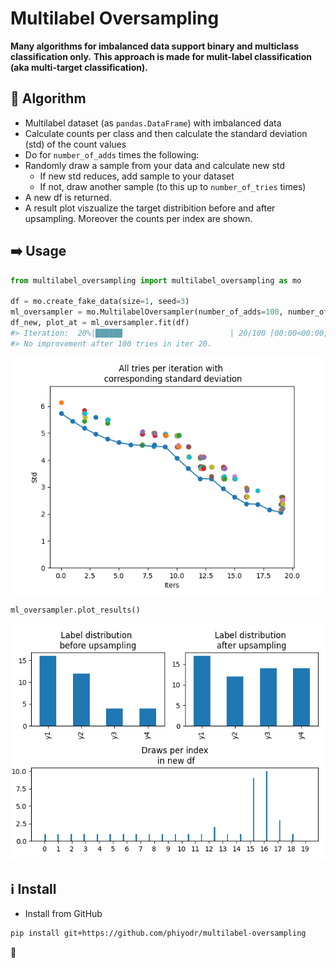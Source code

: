 # Multilabel Oversampling

**Many algorithms for imbalanced data support binary and multiclass classification only.**
**This approach is made for mulit-label classification (aka multi-target classification).**



## :slot_machine: Algorithm

* Multilabel dataset (as `pandas.DataFrame`) with imbalanced data
* Calculate counts per class and then calculate the standard deviation (std) of the count values
* Do for `number_of_adds` times the following: 
* Randomly draw a sample from your data and calculate new std  
	* If new std reduces, add sample to your dataset
	* If not, draw another sample (to this up to `number_of_tries` times)
* A new df is returned. 
* A result plot viszualize the target distribition before and after upsampling. Moreover the counts per index are shown. 

## :arrow_right: Usage

```python
from multilabel_oversampling import multilabel_oversampling as mo

df = mo.create_fake_data(size=1, seed=3)
ml_oversampler = mo.MultilabelOversampler(number_of_adds=100, number_of_tries=100)
df_new, plot_at = ml_oversampler.fit(df)
#> Iteration:  20%|██████                        | 20/100 [00:00<00:00, 111.68it/s]
#> No improvement after 100 tries in iter 20.
```
![Plot from df_new = ml_oversampler.fit(df)](assets/plot.png)

```python
ml_oversampler.plot_results()
```

![Plot from ml_oversampler.plot_results()](assets/plot_results.png)

## :information_source: Install

* Install from GitHub

```bash
pip install git+https://github.com/phiyodr/multilabel-oversampling
```

:sunflower: